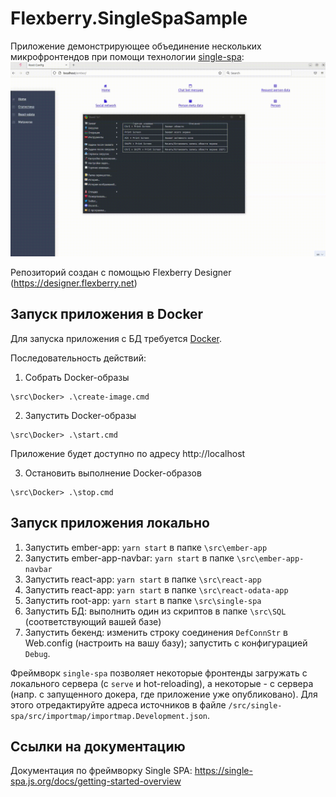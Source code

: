 # Flexberry.SingleSpaSample
Приложение демонстрирующее объединение нескольких микрофронтендов при помощи технологии [single-spa](https://single-spa.js.org):
![Demo GIF](demo.gif "Demo GIF")

Репозиторий создан с помощью Flexberry Designer (https://designer.flexberry.net)
## Запуск приложения в Docker

Для запуска приложения с БД требуется [Docker](https://docker.com).

Последовательность действий:

1. Собрать Docker-образы
```
\src\Docker> .\create-image.cmd
```

2. Запустить Docker-образы
```
\src\Docker> .\start.cmd
```

Приложение будет доступно по адресу http://localhost

3. Остановить выполнение Docker-образов
```
\src\Docker> .\stop.cmd
```

## Запуск приложения локально
1. Запустить ember-app: `yarn start` в папке `\src\ember-app`
2. Запустить ember-app-navbar: `yarn start` в папке `\src\ember-app-navbar`
3. Запустить react-app: `yarn start` в папке `\src\react-app`
4. Запустить react-app: `yarn start` в папке `\src\react-odata-app`
5. Запустить root-app: `yarn start` в папке `\src\single-spa`
6. Запустить БД: выполнить один из скриптов в папке `\src\SQL` (соответствующий вашей базе)
7. Запустить бекенд: изменить строку соединения `DefConnStr` в Web.config (настроить на вашу базу); запустить с конфигурацией `Debug`.

Фреймворк `single-spa` позволяет некоторые фронтенды загружать с локального сервера (с `serve` и hot-reloading), а некоторые - с сервера (напр. с запущенного докера, где приложение уже опубликовано). Для этого отредактируйте адреса источников в файле `/src/single-spa/src/importmap/importmap.Development.json`.

## Ссылки на документацию

Документация по фреймворку Single SPA: https://single-spa.js.org/docs/getting-started-overview
